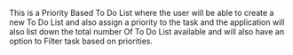 This is a Priority Based To Do List where the user will be able to create a new To Do List and also assign a priority to the task and the application will also list down the total number Of To Do List available and will also have an option to Filter task based on priorities.
